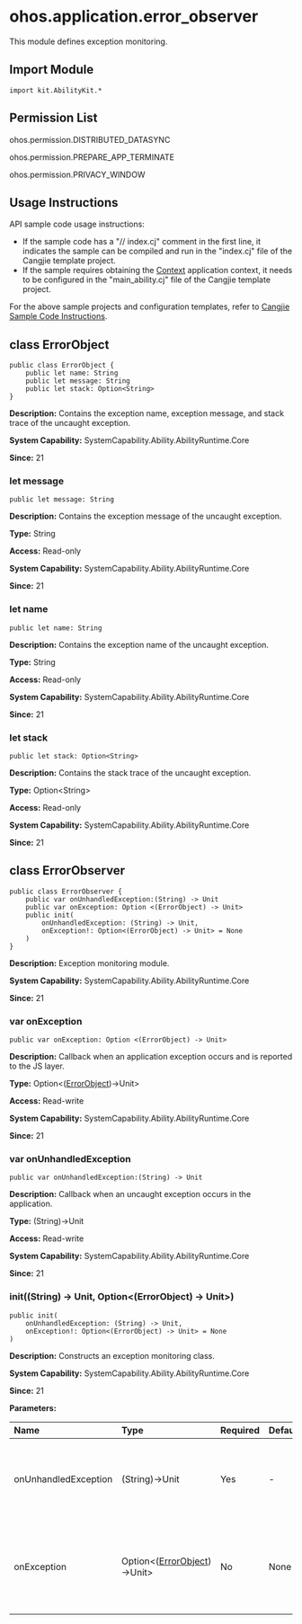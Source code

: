 # ohos.application.error_observer

This module defines exception monitoring.

## Import Module

```cangjie
import kit.AbilityKit.*
```

## Permission List

ohos.permission.DISTRIBUTED_DATASYNC

ohos.permission.PREPARE_APP_TERMINATE

ohos.permission.PRIVACY_WINDOW

## Usage Instructions

API sample code usage instructions:

- If the sample code has a "// index.cj" comment in the first line, it indicates the sample can be compiled and run in the "index.cj" file of the Cangjie template project.
- If the sample requires obtaining the [Context](./cj-apis-app-ability-ui_ability.md#class-context) application context, it needs to be configured in the "main_ability.cj" file of the Cangjie template project.

For the above sample projects and configuration templates, refer to [Cangjie Sample Code Instructions](../../cj-development-intro.md#Cangjie-Sample-Code-Instructions).

## class ErrorObject

```cangjie
public class ErrorObject {
    public let name: String
    public let message: String
    public let stack: Option<String>
}
```

**Description:** Contains the exception name, exception message, and stack trace of the uncaught exception.

**System Capability:** SystemCapability.Ability.AbilityRuntime.Core

**Since:** 21

### let message

```cangjie
public let message: String
```

**Description:** Contains the exception message of the uncaught exception.

**Type:** String

**Access:** Read-only

**System Capability:** SystemCapability.Ability.AbilityRuntime.Core

**Since:** 21

### let name

```cangjie
public let name: String
```

**Description:** Contains the exception name of the uncaught exception.

**Type:** String

**Access:** Read-only

**System Capability:** SystemCapability.Ability.AbilityRuntime.Core

**Since:** 21

### let stack

```cangjie
public let stack: Option<String>
```

**Description:** Contains the stack trace of the uncaught exception.

**Type:** Option\<String>

**Access:** Read-only

**System Capability:** SystemCapability.Ability.AbilityRuntime.Core

**Since:** 21

## class ErrorObserver

```cangjie
public class ErrorObserver {
    public var onUnhandledException:(String) -> Unit
    public var onException: Option <(ErrorObject) -> Unit>
    public init(
        onUnhandledException: (String) -> Unit,
        onException!: Option<(ErrorObject) -> Unit> = None
    )
}
```

**Description:** Exception monitoring module.

**System Capability:** SystemCapability.Ability.AbilityRuntime.Core

**Since:** 21

### var onException

```cangjie
public var onException: Option <(ErrorObject) -> Unit>
```

**Description:** Callback when an application exception occurs and is reported to the JS layer.

**Type:** Option\<([ErrorObject](#class-errorobject))->Unit>

**Access:** Read-write

**System Capability:** SystemCapability.Ability.AbilityRuntime.Core

**Since:** 21

### var onUnhandledException

```cangjie
public var onUnhandledException:(String) -> Unit
```

**Description:** Callback when an uncaught exception occurs in the application.

**Type:** (String)->Unit

**Access:** Read-write

**System Capability:** SystemCapability.Ability.AbilityRuntime.Core

**Since:** 21

### init((String) -> Unit, Option\<(ErrorObject) -> Unit>)

```cangjie
public init(
    onUnhandledException: (String) -> Unit,
    onException!: Option<(ErrorObject) -> Unit> = None
)
```

**Description:** Constructs an exception monitoring class.

**System Capability:** SystemCapability.Ability.AbilityRuntime.Core

**Since:** 21

**Parameters:**

| Name | Type | Required | Default | Description |
|:---|:---|:---|:---|:---|
| onUnhandledException | (String)->Unit | Yes | - | Callback when an uncaught exception occurs in the application. |
| onException | Option\<([ErrorObject](#class-errorobject))->Unit> | No | None | Callback when an application exception occurs and is reported to the JS layer. |